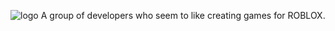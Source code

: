 ![logo](.github/globalassets/logo-fullname.png)
A group of developers who seem to like creating games for ROBLOX.
